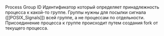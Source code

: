 Process Group ID
Идентификатор который определяет принадлежность процесса к какой-то группе.
Группы нужны для посылки сигнала ([[POSIX_Signals]]) всей группе, а не процессам по отдельности.
Присоединение процесса к группе происходит путем создания fork от текущего процесса.
